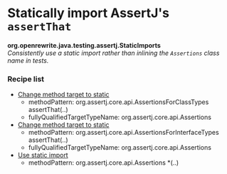 # Statically import AssertJ's `assertThat`

**org.openrewrite.java.testing.assertj.StaticImports**  
_Consistently use a static import rather than inlining the `Assertions` class name in tests._

### Recipe list

* [Change method target to static](../../../java/changemethodtargettostatic.md)
	* methodPattern: org.assertj.core.api.AssertionsForClassTypes assertThat(..)
	* fullyQualifiedTargetTypeName: org.assertj.core.api.Assertions
* [Change method target to static](../../../java/changemethodtargettostatic.md)
	* methodPattern: org.assertj.core.api.AssertionsForInterfaceTypes assertThat(..)
	* fullyQualifiedTargetTypeName: org.assertj.core.api.Assertions
* [Use static import](../../../java/usestaticimport.md)
	* methodPattern: org.assertj.core.api.Assertions *(..)
